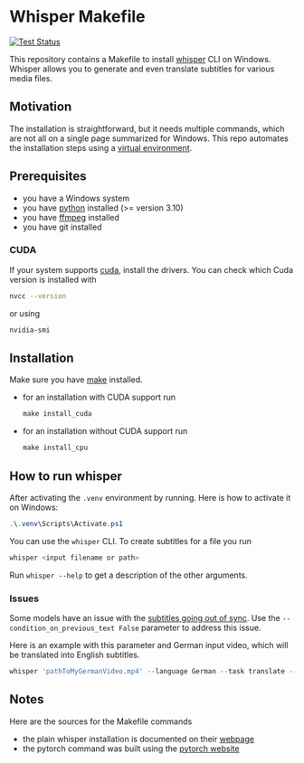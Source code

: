 # Whisper Makefile

[![Test Status](https://github.com/jo-hoe/whisper-make/actions/workflows/test.yml/badge.svg)](https://github.com/jo-hoe/whisper-make/actions?workflow=test)

This repository contains a Makefile to install [whisper](https://github.com/openai/whisper) CLI on Windows. Whisper allows you to generate and even translate subtitles for various media files.

## Motivation

The installation is straightforward, but it needs multiple commands, which are not all on a single page summarized for Windows.
This repo automates the installation steps using a [virtual environment](https://docs.python.org/3/library/venv.html#).

## Prerequisites

- you have a Windows system
- you have [python](https://www.python.org/downloads/) installed (>= version 3.10)
- you have [ffmpeg](https://ffmpeg.org/) installed
- you have git installed

### CUDA

If your system supports [cuda](https://developer.nvidia.com/cuda-downloads), install the drivers.
You can check which Cuda version is installed with

```bash
nvcc --version
```

or using

```bash
nvidia-smi
```

## Installation

Make sure you have [make](https://gnuwin32.sourceforge.net/packages/make.htm) installed.

- for an installation with CUDA support run

    ```powershell
    make install_cuda
    ```

- for an installation without CUDA support run

    ```powershell
    make install_cpu
    ```

## How to run whisper

After activating the `.venv` environment by running.
Here is how to activate it on Windows:

```powershell
.\.venv\Scripts\Activate.ps1
```

You can use the `whisper` CLI.
To create subtitles for a file you run

```powershell
whisper <input filename or path>
```

Run `whisper --help` to get a description of the other arguments.

### Issues

Some models have an issue with the [subtitles going out of sync](https://github.com/openai/whisper/discussions/89).
Use the `--condition_on_previous_text False` parameter to address this issue.

Here is an example with this parameter and German input video, which will be translated into English subtitles.

```powershell
whisper 'pathToMyGermanVideo.mp4' --language German --task translate --condition_on_previous_text False
```

## Notes

Here are the sources for the Makefile commands

- the plain whisper installation is documented on their [webpage](https://github.com/openai/whisper#setup)
- the pytorch command was built using the [pytorch website](https://pytorch.org/get-started/locally/#with-cuda-1)
